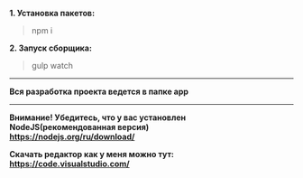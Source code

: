 **1. Установка пакетов:**
> npm i

**2. Запуск сборщика:**
> gulp watch

---
**Вся разработка проекта ведется в папке app**

---
**Внимание! Убедитесь, что у вас установлен NodeJS(рекомендованная версия)**  
**https://nodejs.org/ru/download/**

**Скачать редактор как у меня можно тут:**  
**https://code.visualstudio.com/**
